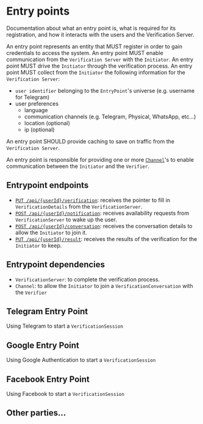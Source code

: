 # Entry points
Documentation about what an entry point is, what is required for its registration, and how it interacts with the users and the Verification Server.

An entry point represents an entity that MUST register in order to gain credentials to access the system.
An entry point MUST enable communication from the `Verification Server` with the `Initiator`.
An entry point MUST drive the `Initiator` through the verification process.
An entry point MUST collect from the `Initiator` the following information for the `Verification Server`:
- `user identifier` belonging to the `EntryPoint`'s universe (e.g. username for Telegram)
- user preferences
  - language
  - communication channels (e.g. Telegram, Physical, WhatsApp, etc...)
  - location (optional)
  - ip (optional)

An entry point SHOULD provide caching to save on traffic from the `Verification Server`.

An entry point is responsible for providing one or more [`Channel`](channel.md)'s to enable 
communication between the `Initiator` and the `Verifier`.

## Entrypoint endpoints
- [`PUT /api/{userId}/verification`](): receives the pointer to fill in `VerificationDetails` from the `VerificationServer`.
- [`POST /api/{userId}/notification`](): receives availability requests from `VerificationServer` to wake up the user.
- [`POST /api/{userId}/conversation`](): receives the conversation details to allow the `Initiator` to join it.
- [`PUT /api/{userId}/result`](): receives the results of the verification for the `Initiator` to keep.

## Entrypoint dependencies
- `VerificationServer`: to complete the verification process.
- `Channel`: to allow the `Initiator` to join a `VerificationConversation` with the `Verifier`


## Telegram Entry Point
Using Telegram to start a `VerificationSession`

## Google Entry Point
Using Google Authentication to start a `VerificationSession`

## Facebook Entry Point
Using Facebook to start a `VerificationSession`

## Other parties...